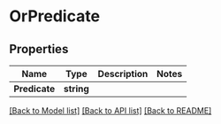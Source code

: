 # OrPredicate

## Properties

Name | Type | Description | Notes
------------ | ------------- | ------------- | -------------
**Predicate** | **string** |  | 

[[Back to Model list]](../README.md#documentation-for-models) [[Back to API list]](../README.md#documentation-for-api-endpoints) [[Back to README]](../README.md)


